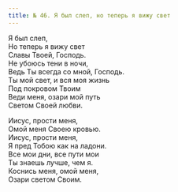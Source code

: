 ```yaml
---
title: № 46. Я был слеп, но теперь я вижу свет
---
```


Я был слеп,  
Но теперь я вижу свет  
Славы Твоей, Господь.  
Не убоюсь тени в ночи,  
Ведь Ты всегда со мной, Господь.  
Ты мой свет, и вся моя жизнь  
Под покровом Твоим  
Веди меня, озари мой путь  
Светом Своей любви. 

Иисус, прости меня,  
Омой меня Своею кровью.  
Иисус, прости меня,  
Я пред Тобою как на ладони.  
Все мои дни, все пути мои  
Ты знаешь лучше, чем я.  
Коснись меня, омой меня,  
Озари светом Своим.

